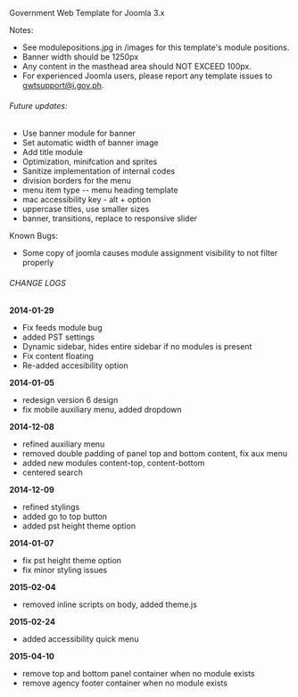 Government Web Template for Joomla 3.x

Notes:
* See modulepositions.jpg in /images for this template's module positions.
* Banner width should be 1250px
* Any content in the masthead area should NOT EXCEED 100px.
* For experienced Joomla users, please report any template issues to gwtsupport@i.gov.ph.

###### Future updates:
- Use banner module for banner
- Set automatic width of banner image
- Add title module
- Optimization, minifcation and sprites
- Sanitize implementation of internal codes
- division borders for the menu
- menu item type -- menu heading template
- mac accessibility key - alt + option
- uppercase titles, use smaller sizes
- banner, transitions, replace to responsive slider

Known Bugs:
- Some copy of joomla causes module assignment visibility to not filter properly

###### CHANGE LOGS
**2014-01-29**
- Fix feeds module bug
- added PST settings
- Dynamic sidebar, hides entire sidebar if no modules is present
- Fix content floating
- Re-added accesibility option

**2014-01-05**
- redesign version 6 design
- fix mobile auxiliary menu, added dropdown

**2014-12-08**
- refined auxiliary menu
- removed double padding of panel top and bottom content, fix aux menu
- added new modules content-top, content-bottom
- centered search

**2014-12-09**
- refined stylings
- added go to top button
- added pst height theme option

**2014-01-07**
- fix pst height theme option
- fix minor styling issues

**2015-02-04**
- removed inline scripts on body, added theme.js

**2015-02-24**
- added accessibility quick menu

**2015-04-10**
- remove top and bottom panel container when no module exists
- remove agency footer container when no module exists
